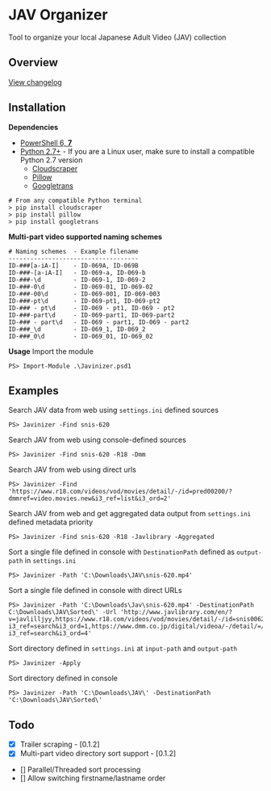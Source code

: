 # JAV Organizer

Tool to organize your local Japanese Adult Video (JAV) collection

## Overview

[View changelog](./CHANGELOG.md)

## Installation

**Dependencies**

- [PowerShell 6, **7**](https://github.com/PowerShell/PowerShell)
- [Python 2.7+](https://www.python.org/downloads/) - If you are a Linux user, make sure to install a compatible Python 2.7 version
    - [Cloudscraper](https://pypi.org/project/cloudscraper/)
    - [Pillow](https://pypi.org/project/Pillow/)
    - [Googletrans](https://pypi.org/project/googletrans/)

```
# From any compatible Python terminal
> pip install cloudscraper
> pip install pillow
> pip install googletrans
```

**Multi-part video supported naming schemes**

```
# Naming schemes  - Example filename
------------------------------------
ID-###[a-iA-I]    - ID-069A, ID-069B
ID-###-[a-iA-I]   - ID-069-a, ID-069-b
ID-###-\d         - ID-069-1, ID-069-2
ID-###-0\d        - ID-069-01, ID-069-02
ID-###-00\d       - ID-069-001, ID-069-003
ID-###-pt\d       - ID-069-pt1, ID-069-pt2
ID-### - pt\d     - ID-069 - pt1, ID-069 - pt2
ID-###-part\d     - ID-069-part1, ID-069-part2
ID-### - part\d   - ID-069 - part1, ID-069 - part2
ID-###_\d         - ID-069_1, ID-069_2
ID-###_0\d        - ID-069_01, ID-069_02
```

**Usage**
Import the module
```
PS> Import-Module .\Javinizer.psd1
```

## Examples

Search JAV data from web using `settings.ini` defined sources
```
PS> Javinizer -Find snis-620
```

Search JAV from web using console-defined sources
```
PS> Javinizer -Find snis-620 -R18 -Dmm
```

Search JAV from web using direct urls
```
PS> Javinizer -Find 'https://www.r18.com/videos/vod/movies/detail/-/id=pred00200/?dmmref=video.movies.new&i3_ref=list&i3_ord=2'
```

Search JAV from web and get aggregated data output from `settings.ini` defined metadata priority
```
PS> Javinizer -Find snis-620 -R18 -Javlibrary -Aggregated
```

Sort a single file defined in console with `DestinationPath` defined as `output-path` in `settings.ini`
```
PS> Javinizer -Path 'C:\Downloads\JAV\snis-620.mp4'
```

Sort a single file defined in console with direct URLs
```
PS> Javinizer -Path 'C:\Downloads\Jav\snis-620.mp4' -DestinationPath C:\Downloads\JAV\Sorted\' -Url 'http://www.javlibrary.com/en/?v=javlilljyy,https://www.r18.com/videos/vod/movies/detail/-/id=snis00620/?i3_ref=search&i3_ord=1,https://www.dmm.co.jp/digital/videoa/-/detail/=/cid=snis00620/?i3_ref=search&i3_ord=4'
```

Sort directory defined in `settings.ini` at `input-path` and `output-path`
```
PS> Javinizer -Apply
```

Sort directory defined in console
```
PS> Javinizer -Path 'C:\Downloads\JAV\' -DestinationPath 'C:\Downloads\JAV\Sorted\'
```


## Todo
- [x] Trailer scraping - [0.1.2]
- [x] Multi-part video directory sort support - [0.1.2]
- [] Parallel/Threaded sort processing
- [] Allow switching firstname/lastname order
